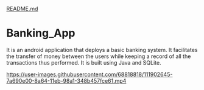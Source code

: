 [README.md](https://github.com/Harishprabu/Bank_system_app/files/6465524/README.md)
# Banking_App
It is an android application that deploys a basic banking system. It facilitates the transfer of money between the users while keeping a record of all the transactions thus performed. 
It is built using Java and SQLite.

https://user-images.githubusercontent.com/68818818/111902645-7a690e00-8a64-11eb-98a1-348b457fce61.mp4

